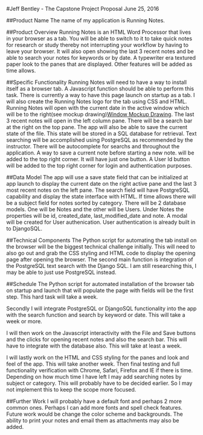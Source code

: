 #Jeff Bentley - The Capstone Project Proposal
June 25, 2016

##Product Name
The name of my application is Running Notes.

##Product Overview
Running Notes is an HTML Word Processor that lives in your browser as a tab. You will be able to switch to it to take quick notes for research or study thereby not interrupting your workflow by having to leave your browser. It will also open showing the last 3 recent notes and be able to search your notes for keywords or by date. A typewriter era textured paper look to the panes that are displayed. Other features will be added as time allows. 

##Specific Functionality
Running Notes will need to have a way to install itself as a browser tab. A Javascript function should be able to perform this task. There is currently a way to have this page launch on startup as a tab. I will also create the Running Notes logo for the tab using CSS and HTML. Running Notes will open with the current date in the active window which will be to the right(see mockup drawing)[Window Mockup Drawing](https://www.draw.io/#G0Bw0IpoGft_4TMmJKYXBMekRqUXM). The last 3 recent notes will open in the left column pane. There will be a search bar at the right on the top pane. The app will also be able to save the current state of the file. This state will be stored in a SQL database for retrieval. Text searching will be accomplished using PostgreSQL as recommended by the instructor. There will be autocomplete for searchs and throughout the application. A way to save a current note before starting a new note. will be added to the top right corner. It will have just one button. A User Id button will be added to the top right corner for login and authentication purposes. 

##Data Model
The app will use a save state field that can be initialized at app launch to display the current date on the right active pane and the last 3 most recent notes on the left pane. The search field will have PostgreSQL capability and display the state interface with HTML. If time allows there will be a subject field for notes sorted by category. There will be 2 database models. One will be Notes and the other will be Users. Under Notes the properties will be id, created_date, last_modified_date and note. A modal will be created for User authenication. User authentication is already built in to DjangoSQL. 

##Technical Components
The Python script for automating the tab install on the browser will be the biggest technical challenge initially. This will need to also go out and grab the CSS styling and HTML code to display the opening page after opening the browser. The second main function is integration of the PostgreSQL text search with the Django SQL. I am still researching this, I may be able to just use PostgreSQL instead.

##Schedule
The Python script for automated installation of the browser tab on startup and launch that will populate the page with fields will be the first step. This hard task will take a week.

Secondly I will integrate PostgreSQL or DjangoSQL functionality into the app with the search function and search by keyword or date. This will take a week or more.

I will then work on the Javascript interactivity with the File and Save buttons and the clicks for opening recent notes and
also the search bar. This will have to integrate with the database also. This will take at least a week.

I will lastly work on the HTML and CSS styling for the panes and look and feel of the app. This will take another week.
Then final testing and full functionality verification with Chrome, Safari, Firefox and IE if there is time. 
Depending on how much time I have left I may add searching notes by subject or category. This will probably have to be decided earlier. So I may not implement this to keep the scope more focused. 

##Further Work
I will probably have a default font and perhaps 2 more common ones. Perhaps I can add more fonts and spell check features. Future work would be change the color scheme and backgrounds. The ability to print your notes and email them as attachments may also be added. 
